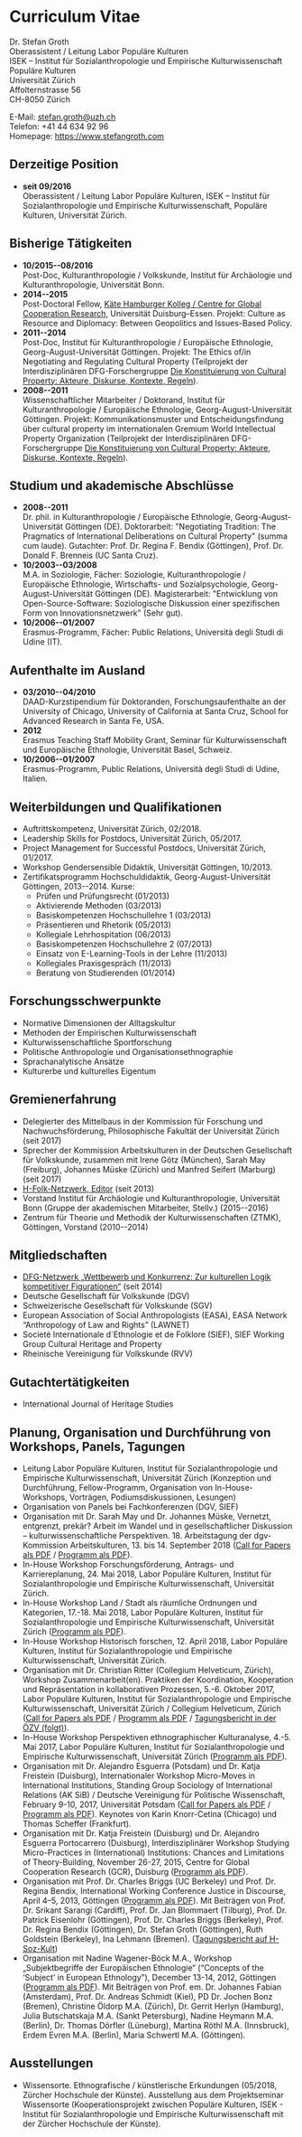<!-- Curriculum Vitae Stefan Groth – https://www.stefangroth.com -->

# Curriculum Vitae
Dr. Stefan Groth  
Oberassistent / Leitung Labor Populäre Kulturen  
ISEK – Institut für Sozialanthropologie und Empirische Kulturwissenschaft  
Populäre Kulturen  
Universität Zürich  
Affolternstrasse 56  
CH-8050 Zürich  

E-Mail: stefan.groth@uzh.ch  
Telefon: +41 44 634 92 96  
Homepage: https://www.stefangroth.com  

## Derzeitige Position
* **seit 09/2016**  
Oberassistent / Leitung Labor Populäre Kulturen, ISEK – Institut für Sozialanthropologie und Empirische Kulturwissenschaft, Populäre Kulturen, Universität Zürich.

## Bisherige Tätigkeiten
* **10/2015--08/2016**  
Post-Doc, Kulturanthropologie / Volkskunde, Institut für Archäologie und Kulturanthropologie, Universität Bonn.   
* **2014--2015**  
Post-Doctoral Fellow, [Käte Hamburger Kolleg / Centre for Global Cooperation Research](https://www.gcr21.org), Universität Duisburg–Essen. Projekt: Culture as Resource and Diplomacy: Between Geopolitics and Issues-Based Policy.  
* **2011--2014**  
Post-Doc, Institut für Kulturanthropologie / Europäische Ethnologie, Georg-August-Universität Göttingen. Projekt: The Ethics of/in Negotiating and Regulating Cultural Property (Teilprojekt der Interdisziplinären DFG-Forschergruppe [Die Konstituierung von Cultural Property: Akteure, Diskurse, Kontexte, Regeln](http://www.cultural-property.org)).  
* **2008--2011**  
Wissenschaftlicher Mitarbeiter / Doktorand, Institut für Kulturanthropologie / Europäische Ethnologie, Georg-August-Universität Göttingen. Projekt: Kommunikationsmuster und Entscheidungsfindung über cultural property im internationalen Gremium World Intellectual Property Organization (Teilprojekt der Interdisziplinären DFG-Forschergruppe [Die Konstituierung von Cultural Property: Akteure, Diskurse, Kontexte, Regeln](http://www.cultural-property.org)).  

## Studium und akademische Abschlüsse
* **2008--2011**  
Dr. phil. in Kulturanthropologie / Europäische Ethnologie, Georg-August-Universität Göttingen (DE). Doktorarbeit: "Negotiating Tradition: The Pragmatics of International Deliberations on Cultural Property" (summa cum laude). Gutachter: Prof. Dr. Regina F. Bendix (Göttingen), Prof. Dr. Donald F. Brenneis (UC Santa Cruz).  
* **10/2003--03/2008**  
M.A. in Soziologie, Fächer: Soziologie, Kulturanthropologie / Europäische Ethnologie, Wirtschafts- und Sozialpsychologie, Georg-August-Universität Göttingen (DE). Magisterarbeit: "Entwicklung von Open-Source-Software: Soziologische Diskussion einer spezifischen Form von Innovationsnetzwerk" (Sehr gut).  
* **10/2006--01/2007**  
Erasmus-Programm, Fächer: Public Relations, Università degli Studi di Udine (IT).   

## Aufenthalte im Ausland
* **03/2010--04/2010**  
DAAD-Kurzstipendium für Doktoranden, Forschungsaufenthalte an der University of Chicago, University of California at Santa Cruz, School for Advanced Research in Santa Fe, USA.  
* **2012**  
Erasmus Teaching Staff Mobility Grant, Seminar für Kulturwissenschaft und Europäische Ethnologie, Universität Basel, Schweiz.  
* **10/2006--01/2007**  
Erasmus-Programm, Public Relations, Università degli Studi di Udine, Italien.  

## Weiterbildungen und Qualifikationen
* Auftrittskompetenz, Universität Zürich, 02/2018.
* Leadership Skills for Postdocs, Universität Zürich, 05/2017.
* Project Management for Successful Postdocs, Universität Zürich, 01/2017.
* Workshop Gendersensible Didaktik, Universität Göttingen, 10/2013.
* Zertifikatsprogramm Hochschuldidaktik, Georg-August-Universität Göttingen, 2013--2014. Kurse: 
  * Prüfen und Prüfungsrecht (01/2013)  
  * Aktivierende Methoden (03/2013)  
  * Basiskompetenzen Hochschullehre 1 (03/2013)  
  * Präsentieren und Rhetorik (05/2013)  
  * Kollegiale Lehrhospitation (06/2013)  
  * Basiskompetenzen Hochschullehre 2 (07/2013)  
  * Einsatz von E-Learning-Tools in der Lehre (11/2013)  
  * Kollegiales Praxisgespräch (11/2013)  
  * Beratung von Studierenden (01/2014)  


## Forschungsschwerpunkte
* Normative Dimensionen der Alltagskultur  
* Methoden der Empirischen Kulturwissenschaft  
* Kulturwissenschaftliche Sportforschung  
* Politische Anthropologie und Organisationsethnographie  
* Sprachanalytische Ansätze  
* Kulturerbe und kulturelles Eigentum  

## Gremienerfahrung 
* Delegierter des Mittelbaus in der Kommission für Forschung und Nachwuchsförderung, Philosophische Fakultät der Universität Zürich (seit 2017)  
* Sprecher der Kommission Arbeitskulturen in der Deutschen Gesellschaft für Volkskunde, zusammen mit Irene Götz (München), Sarah May (Freiburg), Johannes Müske (Zürich) und Manfred Seifert (Marburg) (seit 2017)  
* [H-Folk-Netzwerk, Editor](https://networks.h-net.org/h-folk) (seit 2013)  
* Vorstand Institut für Archäologie und Kulturanthropologie, Universität Bonn (Gruppe der akademischen Mitarbeiter, Stellv.) (2015--2016)  
* Zentrum für Theorie und Methodik der Kulturwissenschaften (ZTMK), Göttingen, Vorstand (2010--2014)  

## Mitgliedschaften 
* [DFG-Netzwerk „Wettbewerb und Konkurrenz: Zur kulturellen Logik kompetitiver Figurationen“](http://konkurrenz.uni-freiburg.de) (seit 2014)  
* Deutsche Gesellschaft für Volkskunde (DGV)  
* Schweizerische Gesellschaft für Volkskunde (SGV)  
* European Association of Social Anthropologists (EASA), EASA Network “Anthropology of Law and Rights” (LAWNET)  
* Societé Internationale d´Ethnologie et de Folklore (SIEF), SIEF Working Group Cultural Heritage and Property  
* Rheinische Vereinigung für Volkskunde (RVV)  

## Gutachtertätigkeiten
* International Journal of Heritage Studies  

## Planung, Organisation und Durchführung von Workshops, Panels, Tagungen
* Leitung Labor Populäre Kulturen, Institut für Sozialanthropologie und Empirische Kulturwissenschaft, Universität Zürich (Konzeption und Durchführung, Fellow-Programm, Organisation von In-House-Workshops, Vorträgen, Podiumsdiskussionen, Lesungen)  
* Organisation von Panels bei Fachkonferenzen (DGV, SIEF)  
* Organisation mit Dr. Sarah May und Dr. Johannes Müske, Vernetzt, entgrenzt, prekär? Arbeit im Wandel und in gesellschaftlicher Diskussion – kulturwissenschaftliche Perspektiven. 18. Arbeitstagung der dgv-Kommission Arbeitskulturen, 13. bis 14. September 2018 ([Call for Papers als PDF](http://www.stefangroth.com/assets/pdf/w07-arbeitskulturen-2018-cfp.pdf) / [Programm als PDF](http://www.stefangroth.com/assets/pdf/w07-arbeitskulturen-2018-programm.pdf)).  
* In-House Workshop Forschungsförderung, Antrags- und Karriereplanung, 24. Mai 2018, Labor Populäre Kulturen, Institut für Sozialanthropologie und Empirische Kulturwissenschaft, Universität Zürich.  
* In-House Workshop Land / Stadt als räumliche Ordnungen und Kategorien, 17.-18. Mai 2018, Labor Populäre Kulturen, Institut für Sozialanthropologie und Empirische Kulturwissenschaft, Universität Zürich ([Programm als PDF](http://www.stefangroth.com/assets/pdf/iw02-stadt-land-2018-programm.pdf)).  
* In-House Workshop Historisch forschen, 12. April 2018, Labor Populäre Kulturen, Institut für Sozialanthropologie und Empirische Kulturwissenschaft, Universität Zürich.  
* Organisation mit Dr. Christian Ritter (Collegium Helveticum, Zürich), Workshop Zusammenarbeit(en). Praktiken der Koordination, Kooperation und Repräsentation in kollaborativen Prozessen, 5.-6. Oktober 2017, Labor Populäre Kulturen, Institut für Sozialanthropologie und Empirische Kulturwissenschaft, Universität Zürich / Collegium Helveticum, Zürich ([Call for Papers als PDF](http://www.stefangroth.com/assets/pdf/w06-zusammenarbeiten-2017-cfp.pdf) / [Programm als PDF](http://www.stefangroth.com/assets/pdf/w06-zusammenarbeiten-2017-program.pdf) / [Tagungsbericht in der ÖZV (folgt)](http://www.stefangroth.com/assets/pdf/w06-zusammenarbeiten-2017-tagungsbericht.pdf)).  
* In-House Workshop Perspektiven ethnographischer Kulturanalyse, 4.-5. Mai 2017, Labor Populäre Kulturen, Institut für Sozialanthropologie und Empirische Kulturwissenschaft, Universität Zürich ([Programm als PDF](http://www.stefangroth.com/assets/pdf/iw01-perspektiven-2017-programm.pdf)).  
* Organisation mit Dr. Alejandro Esguerra (Potsdam) und Dr. Katja Freistein (Duisburg), Internationaler Workshop Micro-Moves in International Institutions, Standing Group Sociology of International Relations (AK SiB) / Deutsche Vereinigung für Politische Wissenschaft, February 9-10, 2017, Universität Potsdam ([Call for Papers als PDF](https://stefangroth.com/assets/pdf/w04-micromoves-2017-cfp.pdf) / [Programm als PDF](https://stefangroth.com/assets/pdf/w04-micromoves-2017-program.pdf)). Keynotes von Karin Knorr-Cetina (Chicago) und Thomas Scheffer (Frankfurt).  
* Organisation mit Dr. Katja Freistein (Duisburg) und Dr. Alejandro Esguerra Portocarrero (Duisburg), Interdisziplinärer Workshop Studying Micro-Practices in (International) Institutions: Chances and Limitations of Theory-Building, November 26-27, 2015, Centre for Global Cooperation Research (GCR), Duisburg ([Programm als PDF](https://stefangroth.com/assets/pdf/w03-micropractices-2015-program.pdf)).  
* Organisation mit Prof. Dr. Charles Briggs (UC Berkeley) und Prof. Dr. Regina Bendix, International Working Conference Justice in Discourse, April 4–5, 2013, Göttingen ([Programm als PDF](https://stefangroth.com/assets/pdf/w02-justice-2013-program.pdf)). Mit Beiträgen von Prof. Dr. Srikant Sarangi (Cardiff), Prof. Dr. Jan Blommaert (Tilburg), Prof. Dr. Patrick Eisenlohr (Göttingen), Prof. Dr. Charles Briggs (Berkeley), Prof. Dr. Regina Bendix (Göttingen), Dr. Stefan Groth (Göttingen), Ruth Goldstein (Berkeley), Ina Lehmann (Bremen). ([Tagungsbericht auf H-Soz-Kult](http://www.hsozkult.de/conferencereport/id/tagungsberichte-4961))  
* Organisation mit Nadine Wagener-Böck M.A., Workshop „Subjektbegriffe der Europäischen Ethnologie“ (“Concepts of the ‘Subject’ in European Ethnology”), December 13-14, 2012, Göttingen ([Programm als PDF](https://stefangroth.com/assets/pdf/w01-subjektbegriffe-2012-program.pdf)). Mit Beiträgen von Prof. em. Dr. Johannes Fabian (Amsterdam), Prof. Dr. Andreas Schmidt (Kiel), PD Dr. Jochen Bonz (Bremen), Christine Öldorp M.A. (Zürich), Dr. Gerrit Herlyn (Hamburg), Julia Butschatskaja M.A. (Sankt Petersburg), Nadine Heymann M.A. (Berlin), Dr. Thomas Dörfler (Lüneburg), Martina Röthl M.A. (Innsbruck), Erdem Evren M.A. (Berlin), Maria Schwertl M.A. (Göttingen).  

## Ausstellungen
* Wissensorte. Ethnografische / künstlerische Erkundungen (05/2018, Zürcher Hochschule der Künste). Ausstellung aus dem Projektseminar Wissensorte (Kooperationsprojekt zwischen Populäre Kulturen, ISEK - Institut für Sozialanthropologie und Empirische Kulturwissenschaft mit der Zürcher Hochschule der Künste).  

